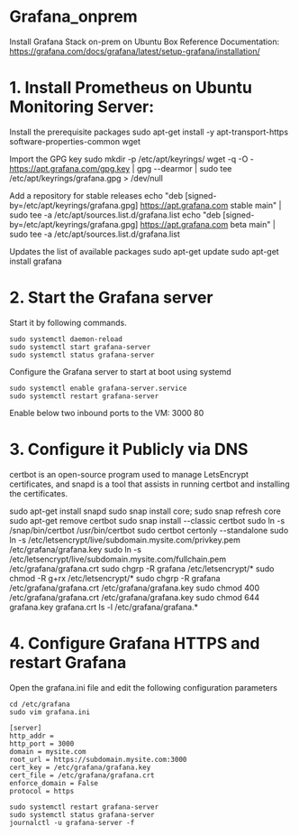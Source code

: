# Grafana_onprem  
Install Grafana Stack on-prem on Ubuntu Box
    Reference Documentation: https://grafana.com/docs/grafana/latest/setup-grafana/installation/

# 1. Install Prometheus on Ubuntu Monitoring Server:  
Install the prerequisite packages 
    sudo apt-get install -y apt-transport-https software-properties-common wget

Import the GPG key 
    sudo mkdir -p /etc/apt/keyrings/
    wget -q -O - https://apt.grafana.com/gpg.key | gpg --dearmor | sudo tee /etc/apt/keyrings/grafana.gpg > /dev/null

Add a repository for stable releases 
    echo "deb [signed-by=/etc/apt/keyrings/grafana.gpg] https://apt.grafana.com stable main" | sudo tee -a /etc/apt/sources.list.d/grafana.list
    echo "deb [signed-by=/etc/apt/keyrings/grafana.gpg] https://apt.grafana.com beta main" | sudo tee -a /etc/apt/sources.list.d/grafana.list

Updates the list of available packages
    sudo apt-get update
    sudo apt-get install grafana

# 2. Start the Grafana server 
Start it by following  commands.

    sudo systemctl daemon-reload
    sudo systemctl start grafana-server
    sudo systemctl status grafana-server

Configure the Grafana server to start at boot using systemd

    sudo systemctl enable grafana-server.service
    sudo systemctl restart grafana-server

Enable below two inbound ports to the VM:
    3000
    80

# 3. Configure it Publicly via DNS 
certbot is an open-source program used to manage LetsEncrypt certificates, and snapd is a tool that assists in running certbot and installing the certificates. 

sudo apt-get install snapd
sudo snap install core; sudo snap refresh core
sudo apt-get remove certbot
sudo snap install --classic certbot
sudo ln -s /snap/bin/certbot /usr/bin/certbot
sudo certbot certonly --standalone
sudo ln -s /etc/letsencrypt/live/subdomain.mysite.com/privkey.pem /etc/grafana/grafana.key
sudo ln -s /etc/letsencrypt/live/subdomain.mysite.com/fullchain.pem /etc/grafana/grafana.crt
sudo chgrp -R grafana /etc/letsencrypt/*
sudo chmod -R g+rx /etc/letsencrypt/*
sudo chgrp -R grafana /etc/grafana/grafana.crt /etc/grafana/grafana.key
sudo chmod 400 /etc/grafana/grafana.crt /etc/grafana/grafana.key
sudo chmod 644 grafana.key grafana.crt
ls -l /etc/grafana/grafana.*

# 4. Configure Grafana HTTPS and restart Grafana 

Open the grafana.ini file and edit the following configuration parameters 

    cd /etc/grafana
    sudo vim grafana.ini

    [server]
    http_addr =
    http_port = 3000
    domain = mysite.com
    root_url = https://subdomain.mysite.com:3000
    cert_key = /etc/grafana/grafana.key
    cert_file = /etc/grafana/grafana.crt
    enforce_domain = False
    protocol = https

    sudo systemctl restart grafana-server
    sudo systemctl status grafana-server
    journalctl -u grafana-server -f